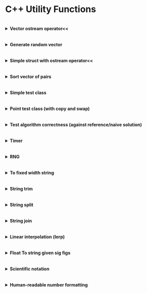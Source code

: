 # C++ Utility Functions

<br/>

<details>
  <summary><b>Vector ostream operator<<</b></summary><p>
  
```c++
#ifndef VECTOR_OSTREAM_HPP
#define VECTOR_OSTREAM_HPP

#include <ostream>
#include <string>
#include <vector>

template <typename T>
std::ostream& operator<<(std::ostream& os, const std::vector<T>& v) {
    os << "[";
    for (size_t i = 0; i < v.size(); ++i) {
        os << v[i];
        if (i + 1 < v.size()) os << ", ";
    }
    os << "]";
    return os;
}

// Specialization for vector of strings
std::ostream& operator<<(std::ostream& os, const std::vector<std::string>& v) {
    os << "[";
    for (size_t i = 0; i < v.size(); ++i) {
        os << "\"" << v[i] << "\"";
        if (i + 1 < v.size()) os << ", ";
    }
    os << "]";
    return os;
}

#endif  // VECTOR_OSTREAM_HPP

```
Note: index checking method rather than `\b` deletion at end used becuase `\b` does not work for stringstreams.

</p></details><br/>

<br/>

<details>
  <summary><b>Generate random vector</b></summary><p>

```c++
#include <algorithm>
#include <chrono>
#include <functional>
#include <vector>

int CurrentTimeNano() {
    auto current_time = std::chrono::high_resolution_clock::now().time_since_epoch();
    return std::chrono::duration_cast<std::chrono::nanoseconds>(current_time).count();
}

std::vector<int> GenerateRandomVector(size_t size, int min_value, int max_value) {
    std::default_random_engine engine(CurrentTimeNano());
    std::uniform_int_distribution<int> distribution(min_value, max_value);
    std::vector<int> generated_vector;
    std::generate_n(std::back_inserter(generated_vector), size, std::bind(distribution, engine));
    return generated_vector;
}
```

Or, using the the `rng.hpp` header in this repository:

```c++
#include "rng.hpp"

std::vector<int> GenerateRandomVector(size_t size, int min_value, int max_value) {
  UniformIntRng<int> rng(min_value, max_value);
  std::vector<int> generated_vector(size);
  for (size_t i = 0; i < size; ++i) {
    generated_vector[i] = rng.GenerateValue();
  }
  return generated_vector;
}
```
</p></details><br/>

<br/>

<details>
  <summary><b>Simple struct with ostream operator<<</b></summary><p>
  
```c++
#include <ostream>

struct ValueIndexPair {
  int value = -1;
  int index = -1;
};

std::ostream& operator<<(std::ostream& os, const ValueIndexPair& p) {
  os << "(" << p.value << ", " << p.index << ")";
  return os;
}
```

```c++
struct Point {
  double x;
  double y;
};

std::ostream& operator<<(std::ostream& os, const Point& p) {
  os << "(" << p.x << ", " << p.y << ")";
  return os;
}
```
</p></details><br/>

<br/>

<details>
  <summary><b>Sort vector of pairs</b></summary><p>
  
```c++
#include <algorithm>
#include <utility>
#include <vector>

// Using explicitly declared lambda argument types (c++11)
std::sort(pair_vector.begin(), pair_vector.end(),
          [](const std::pair<size_t, double>& left, const std::pair<size_t, double>& right) {
	    return left.second < right.second;
          });

// Using auto lambda argument types (c++14)
std::sort(pair_vector.begin(), pair_vector.end(), [](const auto& left, const auto& right) {
	    return left.second < right.second;
          });
```
</p></details><br/>

<br/>

<details>
  <summary><b>Simple test class</b></summary><p>
  
```c++
#include <iostream>

class Thing {
  public:
    Thing(int value) : _value(value) {
        std::cout << "Constructor: " << *this << std::endl;
    }

    Thing(const Thing& other) : _value(other._value) {
        std::cout << "Copy constructor: " << *this << std::endl;
    }

    Thing(Thing&& other) : _value(std::move(other._value)) {
        std::cout << "Move constructor: " << *this << std::endl;
    }

    Thing& operator=(const Thing& other) {
        _value = other._value;
        std::cout << "Copy assignment: " << *this << std::endl;
    }

    Thing& operator=(Thing&& other) {
        _value = other._value;
        std::cout << "Move assignment: " << *this << std::endl;
    }
    
    ~Thing() {
        std::cout << "Destructor: " << *this << std::endl;
    }

    int GetValue() const { return _value; }

  private:
    int _value;

    friend std::ostream& operator<<(std::ostream& os, const Thing& thing);
};

std::ostream& operator<<(std::ostream& os, const Thing& thing) {
    os << "Thing(" << thing._value << ")";
    return os;
}
```
</p></details><br/>

<br/>

<details>
  <summary><b>Point test class (with copy and swap)</b></summary><p>
  
```c++
#include <iostream>
#include <utility>

class Point {
 public:
  Point(int x_, int y_) : x_(x_), y_(y_) {
    std::cout << "Value constructor" << std::endl;
  }
  
  Point(const Point& other) : x_(other.x_), y_(other.y_) {
    std::cout << "Copy constructor" << std::endl;
  }
  
  Point(Point&& other) : x_(std::move(other.x_)), y_(std::move(other.y_)) {
    std::cout << "Move constructor" << std::endl;
  }
  
  Point& operator=(Point other) {
    std::cout << "Assignment operator" << std::endl;
    swap(*this, other);
    return *this;
  }
  
  ~Point() {
    std::cout << "Destructor (" << x_ << ", " << y_ << ")" << std::endl;
  }
  
 private:
  int x_;
  int y_;
  
  friend void swap(Point& left, Point& right);
  friend std::ostream& operator<<(std::ostream& os, const Point& p);
};

void swap(Point& left, Point& right) {
  std::swap(left.x_, right.x_);
  std::swap(left.y_, right.y_);
}

std::ostream& operator<<(std::ostream& os, const Point& p) {
  os << "(" << p.x_ << ", " << p.y_ << ")";
  return os;
}
```
</p></details><br/>

<br/>

<details>
  <summary><b>Test algorithm correctness (against reference/naive solution)</b></summary><p>
  
```c++
#include "random_vector.hpp"
#include "rng.hpp"

void RunRandomTests(int num_tests, size_t max_array_size, int max_array_value) {
  UniformIntRng<size_t> array_size_rng(0, max_array_size);
  int num_tests_passed = 0;
  for (int i = 0; i < num_tests; ++i) {
    // Check 0- and 1-sized vectors on first two iterations
    size_t num_elements = (i < 2) ? i : array_size_rng.GenerateValue();
    std::vector<int> test_vector(random_vector::GenerateIntVector(num_elements, 0, max_array_value));
    int naive_result = NaiveMaxWater(test_vector);
    int result = MaxWater(test_vector);
    num_tests_passed += (result == naive_result);
    if (result != naive_result) {
      std::cout << "Test failed: " << test_vector << std::endl;
      std::cout << "Naive result: " << naive_result << std::endl;
      std::cout << "Other result: " << result << std::endl;
    }
  }
  std::cout << "Tests passed: " << num_tests_passed << " / " << num_tests << std::endl;
}
```
</p></details><br/>

<br/>

<details>
  <summary><b>Timer</b></summary><p>
  
See [CppTimer](https://github.com/Apollys/CppTimer) repository.

</p></details><br/>

<br/>

<details>
  <summary><b>RNG</b></summary><p>
  
  [Raw code](https://raw.githubusercontent.com/Apollys/cpp-utils/master/misc/rng.hpp)
  
```c++
#ifndef RNG_HPP
#define RNG_HPP

#include <chrono>
#include <random>

namespace rng_util {

int CurrentTimeNano() {
  auto current_time = std::chrono::high_resolution_clock::now().time_since_epoch();
  return std::chrono::duration_cast<std::chrono::nanoseconds>(current_time).count();
}

} // namespace rng_util

template <typename IntType>
class UniformIntRng {
 private:
  IntType min_value_;
  IntType max_value_;
  std::default_random_engine engine_;
  std::uniform_int_distribution<IntType> distribution_;

 public:
  UniformIntRng(IntType min_value, IntType max_value) : 
      min_value_(min_value), max_value_(max_value) {
    static_assert(std::is_integral<IntType>::value, "Requires integral type");
    engine_ = std::default_random_engine(rng_util::CurrentTimeNano());
    distribution_ = std::uniform_int_distribution<IntType>(min_value_, max_value_);
  }
  
  IntType GenerateValue() {
    return distribution_(engine_);
  }
};

template <typename FloatType>
class UniformFloatRng {
 private:
  FloatType min_value_;
  FloatType max_value_;
  std::default_random_engine engine_;
  std::uniform_real_distribution<FloatType> distribution_;

 public:
  UniformFloatRng(FloatType min_value, FloatType max_value) : 
      min_value_(min_value), max_value_(max_value) {
    static_assert(std::is_floating_point<FloatType>::value, "Requires floating point type");
    engine_ = std::default_random_engine(rng_util::CurrentTimeNano());
    distribution_ = std::uniform_real_distribution<FloatType>(min_value_, max_value_);
  }
  
  FloatType GenerateValue() {
    return distribution_(engine_);
  }
};

template <typename FloatType>
class NormalFloatRng {
 private:
  FloatType mean_;
  FloatType standard_deviation_;
  std::default_random_engine engine_;
  std::normal_distribution<FloatType> distribution_;

 public:
  NormalFloatRng(FloatType mean, FloatType standard_deviation) : 
      mean_(mean), standard_deviation_(standard_deviation) {
    static_assert(std::is_floating_point<FloatType>::value, "Requires floating point type");
    engine_ = std::default_random_engine(rng_util::CurrentTimeNano());
    distribution_ = std::normal_distribution<FloatType>(mean_, standard_deviation_);
  }
  
  FloatType GenerateValue() {
    return distribution_(engine_);
  }
};

template <typename IntType>
class NormalIntRng {
 private:
  double mean_;
  double standard_deviation_;
  std::default_random_engine engine_;
  std::normal_distribution<double> distribution_;

 public:
  NormalIntRng(double mean, double standard_deviation) : 
      mean_(mean), standard_deviation_(standard_deviation) {
    static_assert(std::is_integral<IntType>::value, "Template type must be integral");
    engine_ = std::default_random_engine(rng_util::CurrentTimeNano());
    distribution_ = std::normal_distribution<double>(mean_, standard_deviation_);
  }
  
  IntType GenerateValue() {
    return static_cast<IntType>(distribution_(engine_) + 0.5);
  }
};

class BernoulliRng {
 private:
  double true_probability_;
  std::default_random_engine engine_;
  std::uniform_real_distribution<double> distribution_;

 public:
  BernoulliRng(double true_probability) : true_probability_(true_probability) {
    engine_ = std::default_random_engine(rng_util::CurrentTimeNano());
    distribution_ = std::uniform_real_distribution<double>(0, 1);
  }
  
  double GenerateValue() {
    return distribution_(engine_) < true_probability_;
  }
};

#endif  // RNG_HPP

```
</p></details><br/>

<br/>

<details>
  <summary><b>To fixed width string</b></summary><p>
  
```c++
#include <iomanip>
#include <sstream>
#include <string>

// Converts the given value to a string of length at least width by padding on the left with
// left_padding ('0' if unspecified).  Requires ostream insertion operator for T.
template <typename T>
std::string ToFixedWidthString(T value, int width, char left_padding = '0') {
    std::ostringstream oss;
    oss << std::setfill(left_padding) << std::setw(width) << value;
    return oss.str();
}
```
</p></details><br/>

<br/>

<details>
  <summary><b>String trim</b></summary><p>
  
```c++
#include <algorithm>  // std::find_if
#include <cctype>  // std::isspace
#include <string>

// Trim from left, in-place
void Ltrim(std::string& s) {
    // Note: argument to std::isspace should be unsigned char to prevent undefined behavior
    auto not_space = [](unsigned char ch) { return !std::isspace(ch); };
    s.erase(s.begin(), std::find_if(s.begin(), s.end(), not_space));
}

// Trim from right, in-place
void Rtrim(std::string& s) {
    auto not_space = [](unsigned char ch) { return !std::isspace(ch); };
    // Note: .base() gets forward iterator from reverse
    s.erase(std::find_if(s.rbegin(), s.rend(), not_space).base(), s.end());
}

// Trim from both sides, in-place
void Trim(std::string& s) {
    Ltrim(s);
    Rtrim(s);
}

// Trim from left, makes copy
static inline std::string LtrimCopy(std::string s) {
  Ltrim(s);
  return s;
}

// Trim from right, makes copy
static inline std::string RtrimCopy(std::string s) {
  Rtrim(s);
  return s;
}

// Trim from both sides, makes copy
static inline std::string TrimCopy(std::string s) {
  Trim(s);
  return s;
}
```
</p></details><br/>

<br/>

<details>
  <summary><b>String split</b></summary><p>
  
```c++
#include <string>
#include <vector>

// Split string by delim, optionally retaining empty strings (caused by consecutive delim chars)
std::vector<std::string> SplitString(const std::string& input_string,
                                     const char delim,
                                     bool retain_empty = false) {
    std::vector<std::string> output_vector;
    size_t start_i = 0;
    size_t found_i = 0;  // dummy initialization to start while loop
    size_t len;
    while (found_i != std::string::npos) {
        found_i = input_string.find(delim, start_i);
        len = (found_i == std::string::npos) ? input_string.length() - start_i : found_i - start_i;
        if (len > 0) {  // non-consecutive delimiters
            output_vector.push_back(input_string.substr(start_i, found_i - start_i));
        } else if (retain_empty) {
            output_vector.push_back(std::string(""));
        }
        start_i = found_i + 1;
    }
    return output_vector;
}
```
</p></details><br/>

<br/>

<details>
  <summary><b>String join</b></summary><p>
  
```c++
#include <vector>
#include <string>

// Delimiter as char
std::string JoinStrings(const std::vector<std::string>& input_vector, const char delim) {
  std::string result("");
  for (unsigned int i = 0; i < input_vector.size(); i++) {
    result += input_vector[i];
    if (i + 1 < input_vector.size()) {
      result += delim;
    }
  }
  return result;
}

// Delimiter as string
std::string JoinStrings(const std::vector<std::string>& input_vector, const std::string& delim) {
  std::string result("");
  for (unsigned int i = 0; i < input_vector.size(); i++) {
    result += input_vector[i];
    if (i + 1 < input_vector.size()) {
      result += delim;
    }
  }
  return result;
}
```
</p></details><br/>

<br/>

<details>
  <summary><b>Linear interpolation (lerp)</b></summary><p>
  
```c++
/*
 * Linear interpolation, given:
 *  - input variable reference points: [t_min, t_max]
 *  - target value of input variable: t
 *  - output values: f(t_min), f(t_max)
 *
 * Returns: f(t) where f is the line passing through (t_min, f(t_min)), (t_max, f(t_max))
 */
double Lerp(double t_min, double t_max, double t, double f_t_min, double f_t_max) {
    double r = (t - t_min) / (t_max - t_min);
    return (1 - r) * f_t_min + r * f_t_max;
}
</p></details><br/>

<br/>

<details>
  <summary><b>Integer power function</b></summary><p>
  
```c++
#include <type_traits>

// Fast int power function, assumes exponent is non-negative
template <typename BaseType, typename ExpType>
BaseType IntPower(BaseType base, ExpType exponent) {
  static_assert(std::is_integral<BaseType>::value, "Integral type required for base");
  static_assert(std::is_integral<ExpType>::value, "Integral type required for exponent");
  BaseType result = 1;
  if (base < 0) {
    result *= (exponent & 1) ? -1 : 1;
    base *= -1;
  }
  while (exponent > 0) {
    if (exponent & 1) {
       result *= base;
    }
    // Now exponent is even
    exponent /= 2;
    base *= base;
  }
  return result;
}
```
</p></details><br/>

<br/>

<details>
  <summary><b>Float To string given sig figs</b></summary><p>
  
```c++
#include <cmath> // std::log10
#include <type_traits>

// Generate string representing a float rounded to given number of significant figures
template <typename FloatType>
std::string FloatToSigFigs(FloatType value, int sig_figs) {
  static_assert(std::is_floating_point<FloatType>::value, "Float type required");
  int digits_before_decimal = (value > 1) ? std::floor(std::log10(value)) + 1 : 1;
  std::stringstream ss;
  ss << std::fixed << std::setprecision(sig_figs - digits_before_decimal) << value;
  return ss.str();
}  
```
</p></details><br/>

<br/>

<details>
  <summary><b>Scientific notation</b></summary><p>
  
```c++
#include <iomanip> // std::setprecision
#include <sstream>
#include <string>
#include <type_traits>
  
// Returns std::string containg scientific notation with given precision, float version
template <typename FloatType>
typename std::enable_if<std::is_floating_point<FloatType>::value, std::string>::type
SciNotation(FloatType value, int precision = 3) {
  std::stringstream ss;
  ss << std::scientific << std::setprecision(precision) << value;
  return ss.str();
}

// Returns std::string containg scientific notation with given precision, int version
template <typename IntType>
typename std::enable_if<std::is_integral<IntType>::value, std::string>::type
SciNotation(IntType value, int precision = 3) {
  return SciNotation(static_cast<double>(value), precision);
}
```
</p></details><br/>

<br/>

<details>
  <summary><b>Human-readable number formatting</b></summary><p>
  
```c++
#include <cmath> // std::log10
#include <cstdlib> // std::to_string
#include <iomanip> // std::setprecision
#include <sstream>
#include <string>
#include <vector>

// Fast int power function, assumes exponent is non-negative
template <typename BaseType, typename ExpType>
BaseType IntPower(BaseType base, ExpType exponent) {
  static_assert(std::is_integral<BaseType>::value, "Integral type required for base");
  static_assert(std::is_integral<ExpType>::value, "Integral type required for exponent");
  BaseType result = 1;
  if (base < 0) {
    result *= (exponent & 1) ? -1 : 1;
    base *= -1;
  }
  while (exponent > 0) {
    if (exponent & 1) {
       result *= base;
    }
    // Now exponent is even
    exponent /= 2;
    base *= base;
  }
  return result;
}

// Generate string representing a float rounded to given number of significant figures
template <typename FloatType>
std::string FloatToSigFigs(FloatType value, int sig_figs) {
  static_assert(std::is_floating_point<FloatType>::value, "Float type required");
  int digits_before_decimal = (value > 1) ? std::floor(std::log10(value)) + 1 : 1;
  std::stringstream ss;
  ss << std::fixed << std::setprecision(sig_figs - digits_before_decimal) << value;
  return ss.str();
}  

template <typename IntType>
std::string IntSciNotation(IntType value, int sig_figs) {
  static_assert(std::is_integral<IntType>::value, "Integral type required");
  std::stringstream ss;
  ss << std::scientific << std::setprecision(sig_figs - 1) << static_cast<double>(value);
  return ss.str();
}

template <typename IntType>
std::string HumanReadableFormat(IntType num, int sig_figs = 3) {
  static_assert(std::is_integral<IntType>::value, "Integral type required");
  std::string result_string("");
  // First, check for negative values
  if (num < 0) {
    num = -num;
    result_string += '-';
  }
  // Next, check number's size
	static const std::vector<char> kSuffixChars{' ', 'K', 'M', 'B'};
  int log_scale = num ? std::floor(std::log10(num)) : 0;
  int k_log_scale = log_scale / 3;
  if (k_log_scale < 1) {
    return result_string + std::to_string(num);
  }
  else if (k_log_scale >= kSuffixChars.size()) {
    return result_string + IntSciNotation(num, sig_figs);
  }
  // Now, put into form {prefix-digits} + {suffix-char}
  double prefix_digits = static_cast<double>(num) / IntPower(1000, k_log_scale);
  result_string += FloatToSigFigs(prefix_digits, sig_figs);
  result_string += kSuffixChars[k_log_scale];
  return result_string;
}
```
</p></details><br/>

<br/>
